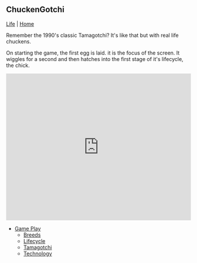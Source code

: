 ## ChuckenGotchi

[Life](../) | [Home](../../..)

Remember the 1990's classic Tamagotchi? It's like that but with real life chuckens.

On starting the game, the first egg is laid. it is the focus of the screen. It wiggles for a
second and then hatches into the first stage of it's lifecycle, the chick.

<iframe width="100%" height="400" src="https://www.youtube.com/embed/ktWhY15pctk?controls=0" frameborder="0" allow="accelerometer; autoplay; encrypted-media; gyroscope; picture-in-picture" allowfullscreen></iframe>

- [Game Play](gameplay)
  - [Breeds](breeds)
  - [Lifecycle](lifecycle)
  - [Tamagotchi](tamagotchi)
  - [Technology](tech)
